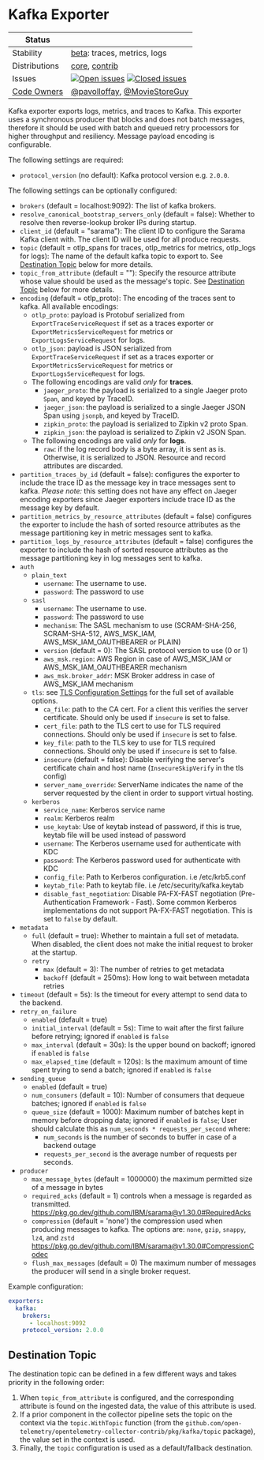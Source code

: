 # Kafka Exporter

<!-- status autogenerated section -->
| Status        |           |
| ------------- |-----------|
| Stability     | [beta]: traces, metrics, logs   |
| Distributions | [core], [contrib] |
| Issues        | [![Open issues](https://img.shields.io/github/issues-search/open-telemetry/opentelemetry-collector-contrib?query=is%3Aissue%20is%3Aopen%20label%3Aexporter%2Fkafka%20&label=open&color=orange&logo=opentelemetry)](https://github.com/open-telemetry/opentelemetry-collector-contrib/issues?q=is%3Aopen+is%3Aissue+label%3Aexporter%2Fkafka) [![Closed issues](https://img.shields.io/github/issues-search/open-telemetry/opentelemetry-collector-contrib?query=is%3Aissue%20is%3Aclosed%20label%3Aexporter%2Fkafka%20&label=closed&color=blue&logo=opentelemetry)](https://github.com/open-telemetry/opentelemetry-collector-contrib/issues?q=is%3Aclosed+is%3Aissue+label%3Aexporter%2Fkafka) |
| [Code Owners](https://github.com/open-telemetry/opentelemetry-collector-contrib/blob/main/CONTRIBUTING.md#becoming-a-code-owner)    | [@pavolloffay](https://www.github.com/pavolloffay), [@MovieStoreGuy](https://www.github.com/MovieStoreGuy) |

[beta]: https://github.com/open-telemetry/opentelemetry-collector/blob/main/docs/component-stability.md#beta
[core]: https://github.com/open-telemetry/opentelemetry-collector-releases/tree/main/distributions/otelcol
[contrib]: https://github.com/open-telemetry/opentelemetry-collector-releases/tree/main/distributions/otelcol-contrib
<!-- end autogenerated section -->

Kafka exporter exports logs, metrics, and traces to Kafka. This exporter uses a synchronous producer
that blocks and does not batch messages, therefore it should be used with batch and queued retry
processors for higher throughput and resiliency. Message payload encoding is configurable.

The following settings are required:
- `protocol_version` (no default): Kafka protocol version e.g. `2.0.0`.

The following settings can be optionally configured:
- `brokers` (default = localhost:9092): The list of kafka brokers.
- `resolve_canonical_bootstrap_servers_only` (default = false): Whether to resolve then reverse-lookup broker IPs during startup.
- `client_id` (default = "sarama"): The client ID to configure the Sarama Kafka client with. The client ID will be used for all produce requests.
- `topic` (default = otlp_spans for traces, otlp_metrics for metrics, otlp_logs for logs): The name of the default kafka topic to export to. See [Destination Topic](#destination-topic) below for more details.
- `topic_from_attribute` (default = ""): Specify the resource attribute whose value should be used as the message's topic. See [Destination Topic](#destination-topic) below for more details. 
- `encoding` (default = otlp_proto): The encoding of the traces sent to kafka. All available encodings:
  - `otlp_proto`: payload is Protobuf serialized from `ExportTraceServiceRequest` if set as a traces exporter or `ExportMetricsServiceRequest` for metrics or `ExportLogsServiceRequest` for logs.
  - `otlp_json`:  payload is JSON serialized from `ExportTraceServiceRequest` if set as a traces exporter or `ExportMetricsServiceRequest` for metrics or `ExportLogsServiceRequest` for logs. 
  - The following encodings are valid *only* for **traces**.
    - `jaeger_proto`: the payload is serialized to a single Jaeger proto `Span`, and keyed by TraceID.
    - `jaeger_json`: the payload is serialized to a single Jaeger JSON Span using `jsonpb`, and keyed by TraceID.
    - `zipkin_proto`: the payload is serialized to Zipkin v2 proto Span.
    - `zipkin_json`: the payload is serialized to Zipkin v2 JSON Span.
  - The following encodings are valid *only* for **logs**.
    - `raw`: if the log record body is a byte array, it is sent as is. Otherwise, it is serialized to JSON. Resource and record attributes are discarded.
- `partition_traces_by_id` (default = false): configures the exporter to include the trace ID as the message key in trace messages sent to kafka. *Please note:* this setting does not have any effect on Jaeger encoding exporters since Jaeger exporters include trace ID as the message key by default.
- `partition_metrics_by_resource_attributes` (default = false)  configures the exporter to include the hash of sorted resource attributes as the message partitioning key in metric messages sent to kafka.
- `partition_logs_by_resource_attributes` (default = false)  configures the exporter to include the hash of sorted resource attributes as the message partitioning key in log messages sent to kafka.
- `auth`
  - `plain_text`
    - `username`: The username to use.
    - `password`: The password to use
  - `sasl`
    - `username`: The username to use.
    - `password`: The password to use
    - `mechanism`: The SASL mechanism to use (SCRAM-SHA-256, SCRAM-SHA-512, AWS_MSK_IAM, AWS_MSK_IAM_OAUTHBEARER or PLAIN)
    - `version` (default = 0): The SASL protocol version to use (0 or 1)
    - `aws_msk.region`: AWS Region in case of AWS_MSK_IAM or AWS_MSK_IAM_OAUTHBEARER mechanism
    - `aws_msk.broker_addr`: MSK Broker address in case of AWS_MSK_IAM mechanism
  - `tls`: see [TLS Configuration Settings](https://github.com/open-telemetry/opentelemetry-collector/blob/main/config/configtls/README.md) for the full set of available options.
    - `ca_file`: path to the CA cert. For a client this verifies the server certificate. Should
      only be used if `insecure` is set to false.
    - `cert_file`: path to the TLS cert to use for TLS required connections. Should
      only be used if `insecure` is set to false.
    - `key_file`: path to the TLS key to use for TLS required connections. Should
      only be used if `insecure` is set to false.
    - `insecure` (default = false): Disable verifying the server's certificate chain and host 
      name (`InsecureSkipVerify` in the tls config)
    - `server_name_override`: ServerName indicates the name of the server requested by the client
      in order to support virtual hosting.
  - `kerberos`
    - `service_name`: Kerberos service name
    - `realm`: Kerberos realm
    - `use_keytab`: Use of keytab instead of password, if this is true, keytab file will be used instead of password
    - `username`: The Kerberos username used for authenticate with KDC
    - `password`: The Kerberos password used for authenticate with KDC
    - `config_file`: Path to Kerberos configuration. i.e /etc/krb5.conf
    - `keytab_file`: Path to keytab file. i.e /etc/security/kafka.keytab
    - `disable_fast_negotiation`: Disable PA-FX-FAST negotiation (Pre-Authentication Framework - Fast). Some common Kerberos implementations do not support PA-FX-FAST negotiation. This is set to `false` by default.
- `metadata`
  - `full` (default = true): Whether to maintain a full set of metadata. When
    disabled, the client does not make the initial request to broker at the
    startup.
  - `retry`
    - `max` (default = 3): The number of retries to get metadata
    - `backoff` (default = 250ms): How long to wait between metadata retries
- `timeout` (default = 5s): Is the timeout for every attempt to send data to the backend.
- `retry_on_failure`
  - `enabled` (default = true)
  - `initial_interval` (default = 5s): Time to wait after the first failure before retrying; ignored if `enabled` is `false`
  - `max_interval` (default = 30s): Is the upper bound on backoff; ignored if `enabled` is `false`
  - `max_elapsed_time` (default = 120s): Is the maximum amount of time spent trying to send a batch; ignored if `enabled` is `false`
- `sending_queue`
  - `enabled` (default = true)
  - `num_consumers` (default = 10): Number of consumers that dequeue batches; ignored if `enabled` is `false`
  - `queue_size` (default = 1000): Maximum number of batches kept in memory before dropping data; ignored if `enabled` is `false`;
  User should calculate this as `num_seconds * requests_per_second` where:
    - `num_seconds` is the number of seconds to buffer in case of a backend outage
    - `requests_per_second` is the average number of requests per seconds.
- `producer`
  - `max_message_bytes` (default = 1000000) the maximum permitted size of a message in bytes
  - `required_acks` (default = 1) controls when a message is regarded as transmitted.   https://pkg.go.dev/github.com/IBM/sarama@v1.30.0#RequiredAcks
  - `compression` (default = 'none') the compression used when producing messages to kafka. The options are: `none`, `gzip`, `snappy`, `lz4`, and `zstd` https://pkg.go.dev/github.com/IBM/sarama@v1.30.0#CompressionCodec
  - `flush_max_messages` (default = 0) The maximum number of messages the producer will send in a single broker request.

Example configuration:

```yaml
exporters:
  kafka:
    brokers:
      - localhost:9092
    protocol_version: 2.0.0
```

## Destination Topic
The destination topic can be defined in a few different ways and takes priority in the following order:
1. When `topic_from_attribute` is configured, and the corresponding attribute is found on the ingested data, the value of this attribute is used.
2. If a prior component in the collector pipeline sets the topic on the context via the `topic.WithTopic` function (from the `github.com/open-telemetry/opentelemetry-collector-contrib/pkg/kafka/topic` package), the value set in the context is used.
3. Finally, the `topic` configuration is used as a default/fallback destination. 
